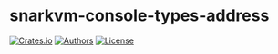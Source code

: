 # snarkvm-console-types-address

[![Crates.io](https://img.shields.io/crates/v/snarkvm-console-types-address.svg?color=neon)](https://crates.io/crates/snarkvm-console-types-address)
[![Authors](https://img.shields.io/badge/authors-Aleo-orange.svg)](https://aleo.org)
[![License](https://img.shields.io/badge/License-GPLv3-blue.svg)](./LICENSE.md)

